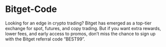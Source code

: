 # Bitget-Code
Looking for an edge in crypto trading? Bitget has emerged as a top-tier exchange for spot, futures, and copy trading. But if you want extra rewards, lower fees, and early access to promos, don’t miss the chance to sign up with the Bitget referral code “BEST99”.
